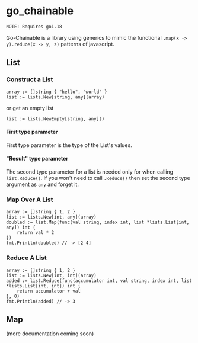 # go_chainable

`NOTE: Requires go1.18`

Go-Chainable is a library using generics to mimic the functional `.map(x -> y).reduce(x -> y, z)` patterns of javascript.

## List

### Construct a List

```
array := []string { "hello", "world" }
list := lists.New[string, any](array)
```

or get an empty list

```
list := lists.NewEmpty[string, any]()
```

#### First type parameter

First type parameter is the type of the List's values.

#### "Result" type parameter

The second type parameter for a list is needed only for when calling `list.Reduce()`. If you won't need to call `.Reduce()` then set the second type argument as `any` and forget it.

### Map Over A List

```
array := []string { 1, 2 }
list := lists.New[int, any](array)
doubled := list.Map(func(val string, index int, list *lists.List[int, any]) int {
	return val * 2
})
fmt.Println(doubled) // -> [2 4]
```

### Reduce A List

```
array := []string { 1, 2 }
list := lists.New[int, int](array)
added := list.Reduce(func(accumulator int, val string, index int, list *lists.List[int, int]) int {
	return accumulator + val
}, 0)
fmt.Println(added) // -> 3
```

## Map

(more documentation coming soon)
